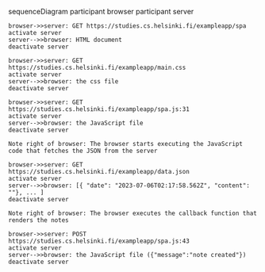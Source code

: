 sequenceDiagram
    participant browser
    participant server
    
    browser->>server: GET https://studies.cs.helsinki.fi/exampleapp/spa
    activate server
    server-->>browser: HTML document
    deactivate server

    browser->>server: GET https://studies.cs.helsinki.fi/exampleapp/main.css
    activate server
    server-->>browser: the css file
    deactivate server
    
    browser->>server: GET https://studies.cs.helsinki.fi/exampleapp/spa.js:31
    activate server
    server-->>browser: the JavaScript file
    deactivate server
    
    Note right of browser: The browser starts executing the JavaScript code that fetches the JSON from the server
    
    browser->>server: GET https://studies.cs.helsinki.fi/exampleapp/data.json
    activate server
    server-->>browser: [{ "date": "2023-07-06T02:17:58.562Z", "content": ""}, ... ]
    deactivate server    

    Note right of browser: The browser executes the callback function that renders the notes 

    browser->>server: POST https://studies.cs.helsinki.fi/exampleapp/spa.js:43
    activate server
    server-->>browser: the JavaScript file ({"message":"note created"})
    deactivate server

